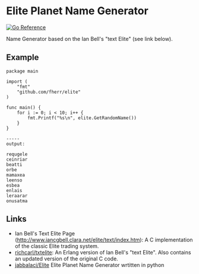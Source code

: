 Elite Planet Name Generator
===========================

[![Go Reference](https://pkg.go.dev/badge/github.com/fherr/elite.svg)](https://pkg.go.dev/github.com/fherr/elite)

Name Generator based on the Ian Bell's "text Elite" (see link below).



Example
-----

```
package main

import (
	"fmt"
	"github.com/fherr/elite"
)

func main() {
	for i := 0; i < 10; i++ {
		fmt.Printf("%s\n", elite.GetRandomName())
	}
}

-----
output:

requgele
ceinriar
beatti
orbe
mamaxea
leenso
esbea
enlais
leraarar
onusatma
```

Links
-----

* Ian Bell's Text Elite Page (<http://www.iancgbell.clara.net/elite/text/index.htm>): A C implementation of the classic Elite trading system.
* [richcarl/txtelite](https://github.com/richcarl/txtelite): An Erlang version of Ian Bell's "text Elite". Also contains an updated version of the original C code.
* [jabbalaci/Elite](https://github.com/jabbalaci/Elite/blob/master/pyplanets.py) Elite Planet Name Generator wrtitten in python 